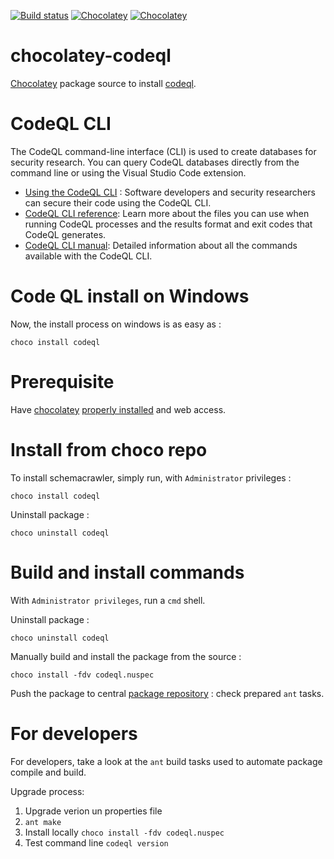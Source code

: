 [![Build status](https://ci.appveyor.com/api/projects/status/ydstnokayd3propc?svg=true)](https://ci.appveyor.com/project/adriens/chocolatey-codeql)
[![Chocolatey](https://img.shields.io/chocolatey/v/codeql.svg)](https://chocolatey.org/packages/codeql)
[![Chocolatey](https://img.shields.io/chocolatey/dt/codeql.svg)](https://chocolatey.org/packages/codeql)


# chocolatey-codeql

[Chocolatey](https://chocolatey.org) package source to install [codeql](https://codeql.github.com/docs/codeql-cli/).

# CodeQL CLI

The CodeQL command-line interface (CLI) is used to create databases for security research. You can query CodeQL databases directly from the command line or using the Visual Studio Code extension.

- [Using the CodeQL CLI](https://codeql.github.com/docs/codeql-cli/using-the-codeql-cli/#using-the-codeql-cli) : Software developers and security researchers can secure their code using the CodeQL CLI.
- [CodeQL CLI reference](https://codeql.github.com/docs/codeql-cli/codeql-cli-reference/#codeql-cli-reference): Learn more about the files you can use when running CodeQL processes and the results format and exit codes that CodeQL generates.
- [CodeQL CLI manual](https://codeql.github.com/docs/codeql-cli/manual): Detailed information about all the commands available with the CodeQL CLI.


# Code QL install on Windows

Now, the install process on windows is as easy as :

```
choco install codeql
```

# Prerequisite

Have [chocolatey](https://chocolatey.org/) [properly installed](https://chocolatey.org/install) and web access.


# Install from choco repo

To install schemacrawler, simply run, with ```Administrator``` privileges :

```
choco install codeql
```

Uninstall package :

```
choco uninstall codeql
```




# Build and install commands

With ```Administrator privileges```, run a ```cmd``` shell.

Uninstall package :

```
choco uninstall codeql
```

Manually build and install the package from the source :

```
choco install -fdv codeql.nuspec
```

Push the package to central [package repository](https://chocolatey.org/packages) : check prepared `ant` tasks.

# For developers

For developers, take a look at the ```ant``` build tasks used to automate package compile and build.

Upgrade process:

1. Upgrade verion un properties file
2. `ant make`
3. Install locally `choco install -fdv codeql.nuspec`
4. Test command line `codeql version`



